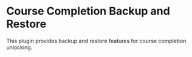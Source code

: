 Course Completion Backup and Restore
===================

This plugin provides backup and restore features for course completion unlocking.
